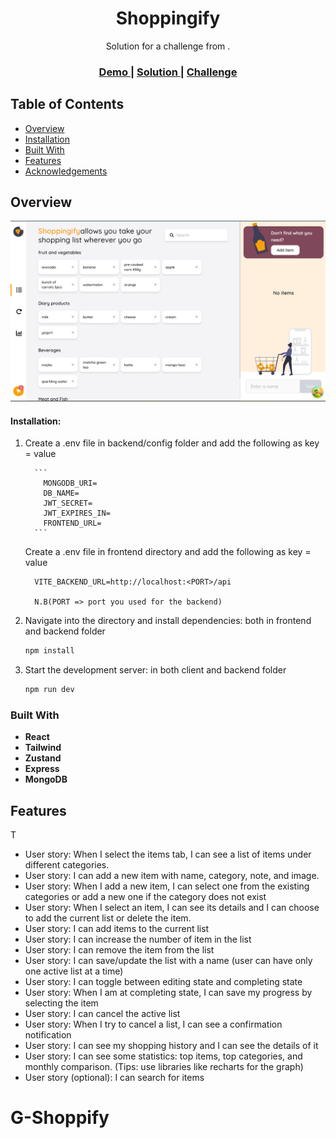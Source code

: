 <h1 align="center">Shoppingify</h1>

<div align="center">
   Solution for a challenge from  <a href="" target="_blank"></a>.
</div>

<div align="center">
  <h3>
    <a href="" target="_blank">
      Demo
    </a>
    <span> | </span>
    <a href="" target="_blank">
      Solution
    </a>
    <span> | </span>
    <a href="" target="_blank">
      Challenge
    </a>
  </h3>
</div>

<!-- TABLE OF CONTENTS -->

## Table of Contents

-   [Overview](#overview)
-   [Installation](#installation)
-   [Built With](#built-with)
-   [Features](#features)
-   [Acknowledgements](#acknowledgements)

<!-- OVERVIEW -->

## Overview

![screenshot-2](./shoppify.png)

#### Installation:



1.  Create a .env file in backend/config folder and add the following as key = value

          ```
            MONGODB_URI=
            DB_NAME=
            JWT_SECRET=
            JWT_EXPIRES_IN=
            FRONTEND_URL=
          ```

    Create a .env file in frontend directory and add the following as key = value

    ```
      VITE_BACKEND_URL=http://localhost:<PORT>/api

      N.B(PORT => port you used for the backend)
    ```

2.  Navigate into the directory and install dependencies: both in frontend and backend folder

    ```bash
    npm install
    ```

4.  Start the development server: in both client and backend folder
    ```bash
    npm run dev
    ```

### Built With

<!-- This section should list any major frameworks that you built your project using. Here are a few examples.-->

-   **React**
-   **Tailwind**
-   **Zustand**
-   **Express**
-   **MongoDB**

## Features

<!-- List the features of your application or follow the template. Don't share the figma file here :) -->

T

-   User story: When I select the items tab, I can see a list of items under different categories.
-   User story: I can add a new item with name, category, note, and image.
-   User story: When I add a new item, I can select one from the existing categories or add a new one if the category does not exist
-   User story: When I select an item, I can see its details and I can choose to add the current list or delete the item.
-   User story: I can add items to the current list
-   User story: I can increase the number of item in the list
-   User story: I can remove the item from the list
-   User story: I can save/update the list with a name (user can have only one active list at a time)
-   User story: I can toggle between editing state and completing state
-   User story: When I am at completing state, I can save my progress by selecting the item
-   User story: I can cancel the active list
-   User story: When I try to cancel a list, I can see a confirmation notification
-   User story: I can see my shopping history and I can see the details of it
-   User story: I can see some statistics: top items, top categories, and monthly comparison. (Tips: use libraries like recharts for the graph)
-   User story (optional): I can search for items

# G-Shoppify
